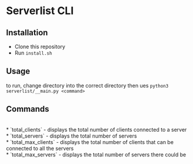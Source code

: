 # Serverlist CLI
## Installation
* Clone this repository
* Run `install.sh`
## Usage
to run, change directory into the correct directory then ues `python3 serverlist/__main.py <command>`
<br />
## Commands
<br />
* `total_clients` - displays the total number of clients connected to a server<br />
* `total_servers` - displays the total number of servers<br />
* `total_max_clients` - displays the total number of clients that can be connected to all the servers<br />
* `total_max_servers` - displays the total number of servers there could be<br />

